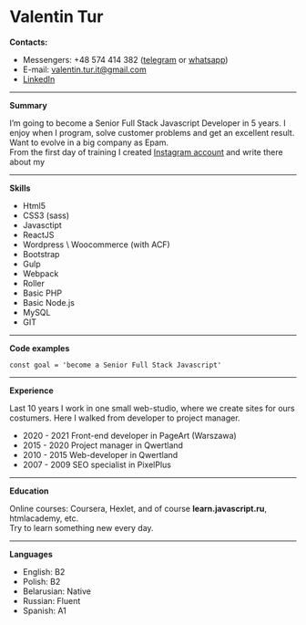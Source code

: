 # Valentin Tur
**Contacts:**

* Messengers: +48 574 414 382 ([telegram](https://t.me/mishel_gondri) or [whatsapp](https://wa.me/48574414382))
* E-mail: valentin.tur.it@gmail.com
* [LinkedIn](https://www.linkedin.com/in/valentin-tur-490553a9/)

---
   
**Summary**

I’m going to become a Senior Full Stack Javascript Developer in 5 years.
I enjoy when I program, solve customer problems and get an excellent result.
Want to evolve in a big company as Epam.  
From the first day of training I created [Instagram account](https://www.instagram.com/valentin.react/) and write there about my 

---
**Skills**
 * Html5
 * CSS3 (sass)
 * Javasctipt
 * ReactJS
 * Wordpress \ Woocommerce (with ACF)
 * Bootstrap
 * Gulp
 * Webpack
 * Roller
 * Basic PHP
 * Basic Node.js
 * MySQL
 * GIT

---
**Code examples**

`const goal = 'become a Senior Full Stack Javascript'`

---

**Experience**

Last 10 years I work in one small web-studio, where we create sites for ours costumers. Here I walked from developer to project manager.
* 2020 - 2021 Front-end developer in PageArt (Warszawa)
* 2015 - 2020 Project manager in Qwertland
* 2010 - 2015 Web-developer in Qwertland
* 2007 - 2009 SEO specialist in PixelPlus
  
---

**Education**

Online courses: Coursera, Hexlet, and of course **learn.javascript.ru**, htmlacademy, etc.  
Try to learn something new every day.

---
**Languages**

* English: B2
* Polish: B2
* Belarusian: Native
* Russian: Fluent
* Spanish: A1